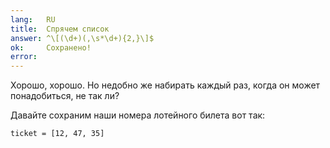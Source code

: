 ```yaml
---
lang:   RU
title:  Спрячем список
answer: ^\[(\d+)(,\s*\d+){2,}\]$
ok:     Сохранено!
error:  
---
```


Хорошо, хорошо. Но недобно же набирать каждый раз, когда он может понадобиться, не так ли?

Давайте сохраним наши номера лотейного билета вот так: 

    ticket = [12, 47, 35]
